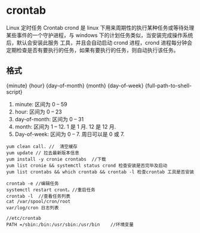 # crontab

Linux 定时任务 Crontab crond 是 linux 下用来周期性的执行某种任务或等待处理某些事件的一个守护进程，与 windows 下的计划任务类似，当安装完成操作系统后，默认会安装此服务 工具，并且会自动启动 crond 进程，crond 进程每分钟会定期检查是否有要执行的任务，如果有要执行的任务，则自动执行该任务。

## 格式

{minute} {hour} {day-of-month} {month} {day-of-week} {full-path-to-shell-script}

1.  minute: 区间为 0 – 59
1.  hour: 区间为 0 – 23
1.  day-of-month: 区间为 0 – 31
1.  month: 区间为 1 – 12. 1 是 1 月. 12 是 12 月.
1.  Day-of-week: 区间为 0 – 7. 周日可以是 0 或 7.

```shell
yum clean call. //  清空缓存
yum update // 拉去最新版本信息
yum install -y cronie crontabs  //下载
yum list cronie && systemctl status crond 检查安装是否完毕及启动
yum list crontabs && which crontab && crontab -l 检查crontab 工具是否安装

crontab -e //编辑任务
systemctl restart cront。//重启任务
crontab -l  //查看任务列表  
cat /var/spool/cron/root
var/log/cron 日志列表

//etc/crontab
PATH =/sbin:/bin:/usr/sbin:/usr/bin    //环境变量
```
